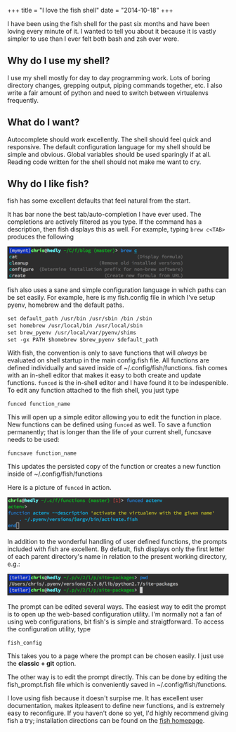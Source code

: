 +++
title = "I love the fish shell"
date = "2014-10-18"
+++

I have been using the fish shell for the past six months and have been
loving every minute of it. I wanted to tell you about it because it is
vastly simpler to use than I ever felt both bash and zsh ever were.

## Why do I use my shell?

I use my shell mostly for day to day programming work. Lots of boring
directory changes, grepping output, piping commands together, etc. I
also write a fair amount of python and need to switch between
virtualenvs frequently.

## What do I want?

Autocomplete should work excellently. The shell should feel quick and
responsive. The default configuration language for my shell should be
simple and obvious. Global variables should be used sparingly if at all.
Reading code written for the shell should not make me want to cry.

## Why do I like fish?

fish has some excellent defaults that feel natural from the start.

It has bar none the best tab/auto-completion I have ever used. The
completions are actively filtered as you type. If the command has a
description, then fish displays this as well. For example, typing
`brew c<TAB>` produces the following

![image](/static/img/completion.png)

fish also uses a sane and simple configuration language in which paths
can be set easily. For example, here is my fish.config file in which
I've setup pyenv, homebrew and the default paths.

```console
set default_path /usr/bin /usr/sbin /bin /sbin
set homebrew /usr/local/bin /usr/local/sbin
set brew_pyenv /usr/local/var/pyenv/shims
set -gx PATH $homebrew $brew_pyenv $default_path
```

With fish, the convention is only to save functions that will *always*
be evaluated on shell startup in the main config.fish file. All
functions are defined individually and saved inside of
\~/.config/fish/functions. fish comes with an in-shell editor that makes
it easy to both create and update functions. `funced` is the in-shell
editor and I have found it to be indespenible. To edit any function
attached to the fish shell, you just type

```console
funced function_name
```

This will open up a simple editor allowing you to edit the function in
place. New functions can be defined using `funced` as well. To save a
function permanently; that is longer than the life of your current
shell, funcsave needs to be used:

```console
funcsave function_name
```

This updates the persisted copy of the function or creates a new
function inside of \~/.config/fish/functions

Here is a picture of `funced` in action.

![image](/static/img/funced.png)

In addition to the wonderful handling of user defined functions, the
prompts included with fish are excellent. By default, fish displays only
the first letter of each parent directory's name in relation to the
present working directory, e.g.:

![image](/static/img/prompt.png)

The prompt can be edited several ways. The easiest way to edit the
prompt is to open up the web-based configuration utility. I'm normally
not a fan of using web configurations, bit fish's is simple and
straigtforward. To access the configuration utility, type

```console
fish_config
```

This takes you to a page where the prompt can be chosen easily. I just
use the **classic + git** option.

The other way is to edit the prompt directly. This can be done by
editing the fish\_prompt.fish file which is conveniently saved in
\~/.config/fish/functions.

I love using fish because it doesn't surpise me. It has excellent user
documentation, makes itpleasent to define new functions, and is
extremely easy to reconfigure. If you haven't done so yet, I'd highly
recommend giving fish a try; installation directions can be found on the
[fish homepage](http://fishshell.com).
